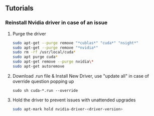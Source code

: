 ## Tutorials 

### Reinstall Nvidia driver in case of an issue

1. Purge the driver
   ```bash
   sudo apt-get --purge remove "*cublas*" "cuda*" "nsight*"
   sudo apt-get --purge remove "*nvidia*"
   sudo rm -rf /usr/local/cuda*
   sudo apt purge cuda*
   sudo apt-get remove --purge nvidia\*
   sudo apt-get autoremove
   ```

2. Download .run file & Install New Driver, use "update all" in case of override question popping up 
   ```
   sudo sh cuda-*.run --override
   ```

3. Hold the driver to prevent issues with unattended upgrades
   ```bash
   sudo apt-mark hold nvidia-driver-<driver-version>
   ```

